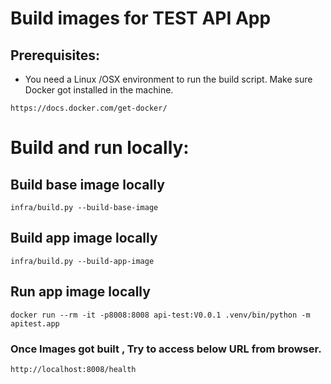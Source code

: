 # Build images for TEST API App
## Prerequisites:
- You need a Linux /OSX environment to run the build script. Make sure Docker got installed in the machine.
```
https://docs.docker.com/get-docker/
```

# Build and run locally:

## Build base image locally
```
infra/build.py --build-base-image
```

## Build app image locally
```
infra/build.py --build-app-image
```

## Run app image locally
```
docker run --rm -it -p8008:8008 api-test:V0.0.1 .venv/bin/python -m apitest.app
```

### Once Images got built , Try to access below URL from browser.
```
http://localhost:8008/health
```
